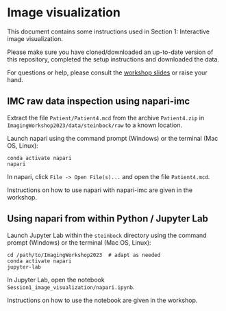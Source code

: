# Image visualization

This document contains some instructions used in Section 1: Interactive image visualization.

Please make sure you have cloned/downloaded an up-to-date version of this repository, completed the setup instructions and downloaded the data.

For questions or help, please consult the [workshop slides](https://docs.google.com/presentation/d/1IUnl2lz3iU_D_0grOAbYyBeVrPQDU1dI-RHlX0dt4ko/edit?usp=sharing) or raise your hand.

## IMC raw data inspection using napari-imc

Extract the file `Patient/Patient4.mcd` from the archive `Patient4.zip` in `ImagingWorkshop2023/data/steinbock/raw` to a known location.

Launch napari using the command prompt (Windows) or the terminal (Mac OS, Linux):

    conda activate napari
    napari

In napari, click `File -> Open File(s)...` and open the file `Patient4.mcd`.

Instructions on how to use napari with napari-imc are given in the workshop.


## Using napari from within Python / Jupyter Lab

Launch Jupyter Lab within the `steinbock` directory using the command prompt (Windows) or the terminal (Mac OS, Linux):

    cd /path/to/ImagingWorkshop2023  # adapt as needed
    conda activate napari
    jupyter-lab
    
In Jupyter Lab, open the notebook `Session1_image_visualization/napari.ipynb`.

Instructions on how to use the notebook are given in the workshop.
